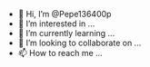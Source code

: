 - 👋 Hi, I’m @Pepe136400p
- 👀 I’m interested in ...
- 🌱 I’m currently learning ...
- 💞️ I’m looking to collaborate on ...
- 📫 How to reach me ...

<!---
Pepe136400p/Pepe136400p is a ✨ special ✨ repository because its `README.md` (this file) appears on your GitHub profile.
You can click the Preview link to take a look at your changes.
--->
